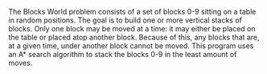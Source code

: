 The Blocks World problem consists of a set of blocks 0-9 sitting on a table in random positions. The goal is to build one or more vertical stacks of blocks. Only one block may be moved at a time: it may either be placed on the table or placed atop another block. Because of this, any blocks that are, at a given time, under another block cannot be moved. This program uses an A* search algorithm to stack the blocks 0-9 in the least amount of moves.
